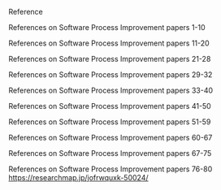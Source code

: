 Reference

References on Software Process Improvement papers 1-10

References on Software Process Improvement papers 11-20

References on Software Process Improvement papers 21-28

References on Software Process Improvement papers 29-32

References on Software Process Improvement papers 33-40

References on Software Process Improvement papers 41-50

References on Software Process Improvement papers 51-59

References on Software Process Improvement papers 60-67

References on Software Process Improvement papers 67-75

References on Software Process Improvement papers 76-80
https://researchmap.jp/jofrwquxk-50024/
